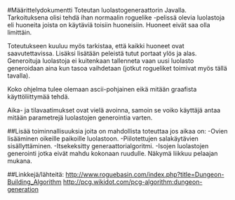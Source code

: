 #Määrittelydokumentti
Toteutan luolastogeneraattorin Javalla. Tarkoituksena olisi tehdä ihan normaalin roguelike -pelissä olevia luolastoja eli huoneita joista on käytäviä toisiin huoneisiin. Huoneet eivät saa olla limittäin.

Toteutukseen kuuluu myös tarkistaa, että kaikki huoneet ovat saavutettavissa. Lisäksi lisätään peleistä tutut portaat ylös ja alas. Generoituja luolastoja ei kuitenkaan tallenneta vaan uusi luolasto generoidaan aina kun tasoa vaihdetaan (jotkut rogueliket toimivat myös tällä tavalla).

Koko ohjelma tulee olemaan ascii-pohjainen eikä mitään graafista käyttöliittymää tehdä.

Aika- ja tilavaatimukset ovat vielä avoinna, samoin se voiko käyttäjä antaa mitään parametrejä luolastojen generointia varten.

##Lisää toiminnallisuuksia joita on mahdollista toteuttaa jos aikaa on:
-Ovien lisääminen oikeille paikoille luolastoon.
-Piilotettujen salakäytävien sisällyttäminen.
-Itsekeksitty generaattorialgoritmi.
-Isojen luolastojen generointi jotka eivät mahdu kokonaan ruudulle. Näkymä liikkuu pelaajan mukana.


##Linkkejä/lähteitä:
http://www.roguebasin.com/index.php?title=Dungeon-Building_Algorithm
http://pcg.wikidot.com/pcg-algorithm:dungeon-generation
